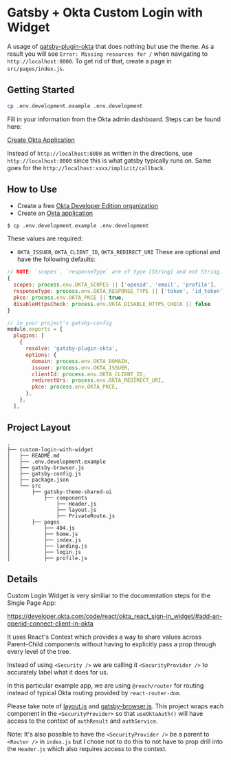 # Gatsby + Okta Custom Login with Widget

A usage of
[gatsby-plugin-okta](https://github.com/jasonnoahchoi/gatsby-plugin-okta)
that does nothing but use the theme. As a result you will see `Error: Missing resources for /` when navigating to `http://localhost:8000`. To get
rid of that, create a page in `src/pages/index.js`.


## Getting Started

```sh
cp .env.development.example .env.development
```

Fill in your information from the Okta admin dashboard. Steps can be found here:

[Create Okta Application](https://developer.okta.com/docs/guides/sign-into-spa/react/create-okta-application/)

Instead of `http://localhost:8080` as written in the directions, use `http://localhost:8000` since this is what gatsby typically runs on. Same goes for the `http://localhost:xxxx/implicit/callback`.

## How to Use

- Create a free [Okta Developer Edition organization](https://developer.okta.com/signup)
- Create an [Okta application](https://developer.okta.com/docs/guides/sign-into-spa/react/create-okta-application/)

```shell
$ cp .env.development.example .env.development
```

These values are required:
  - `OKTA_ISSUER`, `OKTA_CLIENT_ID`, `OKTA_REDIRECT_URI`
These are optional and have the following defaults:
```js
// NOTE: `scopes`, `responseType` are of type [String] and not String. This was a huge hiccup for me.
{ 
  scopes: process.env.OKTA_SCOPES || ['openid', 'email', 'profile'],
  responseType: process.env.OKTA_RESPONSE_TYPE || ['token', 'id_token'],
  pkce: process.env.OKTA_PKCE || true,
  disableHttpsCheck: process.env.OKTA_DISABLE_HTTPS_CHECK || false
}
```

```js
// in your project's gatsby-config
module.exports = {
  plugins: [
    {
      resolve: 'gatsby-plugin-okta',
      options: {
        domain: process.env.OKTA_DOMAIN,
        issuer: process.env.OKTA_ISSUER,
        clientId: process.env.OKTA_CLIENT_ID,
        redirectUri: process.env.OKTA_REDIRECT_URI,
        pkce: process.env.OKTA_PKCE,
      },
    },
  ],
```

## Project Layout
```text
.
├── custom-login-with-widget
│   ├── README.md
│   ├── .env.development.example
│   ├── gatsby-browser.js
│   ├── gatsby-config.js
│   ├── package.json
│   └── src
│       ├── gatsby-theme-shared-ui
│           ├── components
│               ├── Header.js
│               ├── layout.js
│               ├── PrivateRoute.js
│       ├── pages
│           ├── 404.js
│           ├── home.js
│           ├── index.js
│           ├── landing.js
│           ├── login.js
│           ├── profile.js
```

## Details

Custom Login Widget is very similiar to the documentation steps for the Single Page App: 

https://developer.okta.com/code/react/okta_react_sign-in_widget/#add-an-openid-connect-client-in-okta

It uses React's Context which provides a way to share values across Parent-Child components without having to explicitly pass a prop through every level of the tree. 

Instead of using `<Security />` we are calling it `<SecurityProvider />` to accurately label what it does for us.

In this particular example app, we are using `@reach/router` for routing instead of typical Okta routing provided by `react-router-dom`. 


Please take note of [layout.js](src/gatsby-theme-shared-ui/components/layout.js) and [gatsby-browser.js](src/../gatsby-browser.js). This project wraps each component in the `<SecurityProvider>` so that `useOktaAuth()` will have access to the context of `authResult` and `authService`. 

Note: It's also possible to have the `<SecurityProvider />` be a parent to `<Router />` in `index.js` but I chose not to do this to not have to prop drill into the `Header.js` which also requires access to the context.

